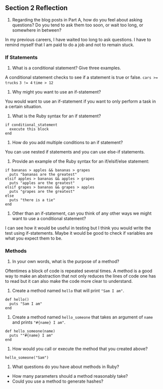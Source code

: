 ## Section 2 Reflection

1. Regarding the blog posts in Part A, how do you feel about asking questions? Do you tend to ask them too soon, or wait too long, or somewhere in between?

In my previous careers, I have waited too long to ask questions. I have to remind myself that I am paid to do a job and not to remain stuck.

### If Statements

1. What is a conditional statement? Give three examples.

A conditional statement checks to see if a statement is true or false.
`cars >= trucks`
`3 != 4`
`time > 12`

1. Why might you want to use an if-statement?

You would want to use an if-statement if you want to only perform a task in a certain situation.

1. What is the Ruby syntax for an if statement?
```
if conditional_statement
  execute this block
end
```

1. How do you add multiple conditions to an if statement?

You can use nested if statements and you can use else-if statements.

1. Provide an example of the Ruby syntax for an if/elsif/else statement:
```
if bananas > apples && bananas > grapes
  puts "bananas are the greatest"
elsif apples > bananas && apples > grapes
  puts "apples are the greatest"
elsif grapes > bananas && grapes > apples
  puts "grapes are the greatest"
else
  puts "there is a tie"
end
```

1. Other than an if-statement, can you think of any other ways we might want to use a conditional statement?

I can see how it would be useful in testing but I think you would write the test using if-statements. Maybe it would be good to check if variables are what you expect them to be.

### Methods

1. In your own words, what is the purpose of a method?

Oftentimes a block of code is repeated several times. A method is a good way to make an abstraction that not only reduces the lines of code one has to read
but it can also make the code more clear to understand.

1. Create a method named `hello` that will print `"Sam I am"`.

```
def hello()
  puts "Sam I am"
end
```

1. Create a method named `hello_someone` that takes an argument of `name` and prints `"#{name} I am"`.

```
def hello_someone(name)
  puts ""#{name} I am"
end
```  

1. How would you call or execute the method that you created above?

`hello_someone("Sam")`

1. What questions do you have about methods in Ruby?

- How many parameters should a method reasonably take?
- Could you use a method to generate hashes?
